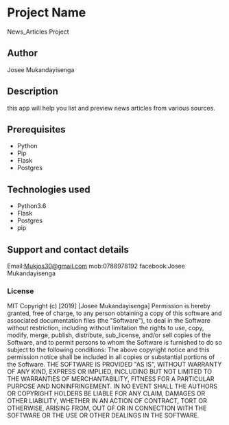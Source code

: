  # Project Name
 News_Articles Project
 ## Author 
Josee Mukandayisenga
## Description
 this app will help you  list and preview news articles from various sources.   
 

## Prerequisites
* Python
* Pip
* Flask
* Postgres
## Technologies used
* Python3.6
* Flask
* Postgres
* pip
## Support and contact details
 Email:Mukjos30@gmail.com
 mob:0788978192
 facebook:Josee Mukandayisenga
### License
MIT Copyright (c) [2019] [Josee Mukandayisenga] Permission is hereby granted, free of charge, to any person obtaining a copy of this software and associated documentation files (the "Software"), to deal in the Software without restriction, including without limitation the rights to use, copy, modify, merge, publish, distribute, sub_license, and/or sell copies of the Software, and to permit persons to whom the Software is furnished to do so subject to the following conditions: The above copyright notice and this permission notice shall be included in all copies or substantial portions of the Software.
THE SOFTWARE IS PROVIDED "AS IS", WITHOUT WARRANTY OF ANY KIND, EXPRESS OR IMPLIED, INCLUDING BUT NOT LIMITED TO THE WARRANTIES OF MERCHANTABILITY, FITNESS FOR A PARTICULAR PURPOSE AND NONINFRINGEMENT. IN NO EVENT SHALL THE AUTHORS OR COPYRIGHT HOLDERS BE LIABLE FOR ANY CLAIM, DAMAGES OR OTHER LIABILITY, WHETHER IN AN ACTION OF CONTRACT, TORT OR OTHERWISE, ARISING FROM, OUT OF OR IN CONNECTION WITH THE SOFTWARE OR THE USE OR OTHER DEALINGS IN THE SOFTWARE.